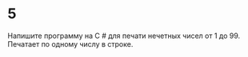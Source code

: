 # 5
Напишите программу на C # для печати нечетных чисел от 1 до 99. Печатает по одному числу в строке.
